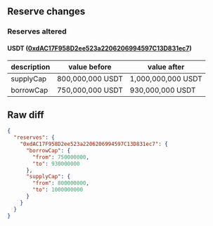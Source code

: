 ## Reserve changes

### Reserves altered

#### USDT ([0xdAC17F958D2ee523a2206206994597C13D831ec7](https://etherscan.io/address/0xdAC17F958D2ee523a2206206994597C13D831ec7))

| description | value before | value after |
| --- | --- | --- |
| supplyCap | 800,000,000 USDT | 1,000,000,000 USDT |
| borrowCap | 750,000,000 USDT | 930,000,000 USDT |


## Raw diff

```json
{
  "reserves": {
    "0xdAC17F958D2ee523a2206206994597C13D831ec7": {
      "borrowCap": {
        "from": 750000000,
        "to": 930000000
      },
      "supplyCap": {
        "from": 800000000,
        "to": 1000000000
      }
    }
  }
}
```